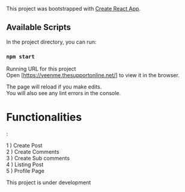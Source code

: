 This project was bootstrapped with [Create React App](https://github.com/facebook/create-react-app).

## Available Scripts

In the project directory, you can run:

### `npm start`

Running URL for this project<br />
Open [https://veenme.thesupportonline.net/] to view it in the browser.

The page will reload if you make edits.<br />
You will also see any lint errors in the console.

<h1>Functionalities </h1>:<br />

1 ) Create Post<br />
2 ) Create Comments<br />
3 ) Create Sub comments <br />
4 ) Listing Post<br />
5 ) Profile Page


This project is under development